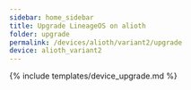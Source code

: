 ```yaml
---
sidebar: home_sidebar
title: Upgrade LineageOS on alioth
folder: upgrade
permalink: /devices/alioth/variant2/upgrade
device: alioth_variant2
---
```

{% include templates/device_upgrade.md %}
